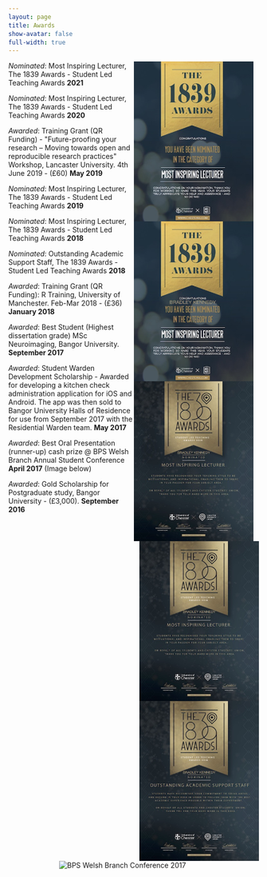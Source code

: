 ```yaml
---
layout: page
title: Awards
show-avatar: false
full-width: true
--- 
```

<p><img style="float: right; border-width: 25px; margin-right: 12.5px; margin-left: 1.5px;" src="/assets/img/certificates/mostinspiringlecturer2021.jpg" alt="Most Inspiring Lecturer 2021" width="240" height="320" /></p>

*Nominated*: Most Inspiring Lecturer, The 1839 Awards - Student Led Teaching Awards **2021**  

*Nominated*: Most Inspiring Lecturer, The 1839 Awards - Student Led Teaching Awards **2020**  
<p><img style="float: right; border-width: 25px; margin-right: 12.5px; margin-left: 1.5px;" src="/assets/img/certificates/MOST_INSPIRING_LECTURER_2020.jpg" alt="Most Inspiring Lecturer 2020" width="240" height="320" /></p> <p><img style="float: right; border-width: 25px; margin-right: 12.5px; margin-left: 1.5px;" src="/assets/img/certificates/MOST_INSPIRING_LECTURER_2019.jpg" alt="Most Inspiring Lecturer 2019" width="240" height="320" /></p>

*Awarded*: Training Grant (QR Funding) - "Future-proofing your research – Moving towards open and reproducible research practices" Workshop, Lancaster University. 4th June 2019 - (£60) **May 2019**

*Nominated*: Most Inspiring Lecturer, The 1839 Awards - Student Led Teaching Awards **2019**

<p><img style="float: right; border-width: 25px; margin-right: 1.5px; margin-left: 12.5px;" src="/assets/img/certificates/MOST_INSPIRING_LECTURER_2018.jpg" alt="Most Inspiring Lecturer 2018" width="240" height="320" /></p> <p><img style="float: right; border-width: 25px; margin-right: 1.5px; margin-left: 12.5px;" src="/assets/img/certificates/OUTSTANDING_ACADEMIC_SUPPORT_STAFF_2018.jpg" alt="Outstanding Academic Award 2018" width="240" height="320" /></p>

*Nominated*: Most Inspiring Lecturer, The 1839 Awards - Student Led Teaching Awards **2018**

*Nominated*: Outstanding Academic Support Staff, The 1839 Awards - Student Led Teaching Awards **2018**

*Awarded*: Training Grant (QR Funding): R Training, University of Manchester. Feb-Mar 2018 - (£36) **January 2018**

*Awarded*: Best Student (Highest dissertation grade) MSc Neuroimaging, Bangor University. **September 2017**

*Awarded*: Student Warden Development Scholarship - Awarded for developing a kitchen check administration application for iOS and Android. The app was then sold to Bangor University Halls of Residence for use from September 2017 with the Residential Warden team. **May 2017**

*Awarded*: Best Oral Presentation (runner-up) cash prize @ BPS Welsh Branch Annual Student Conference **April 2017** (Image below)

*Awarded*: Gold Scholarship for Postgraduate study, Bangor University - (£3,000). **September 2016**

<img src="https://b-kennedy0.github.io/assets/img/BPS Conference 2017.jpg" alt="BPS Welsh Branch Conference 2017" width="300" height="190" style="border-width: 10px; margin-right: auto; margin-left: auto; display: block;"/>  